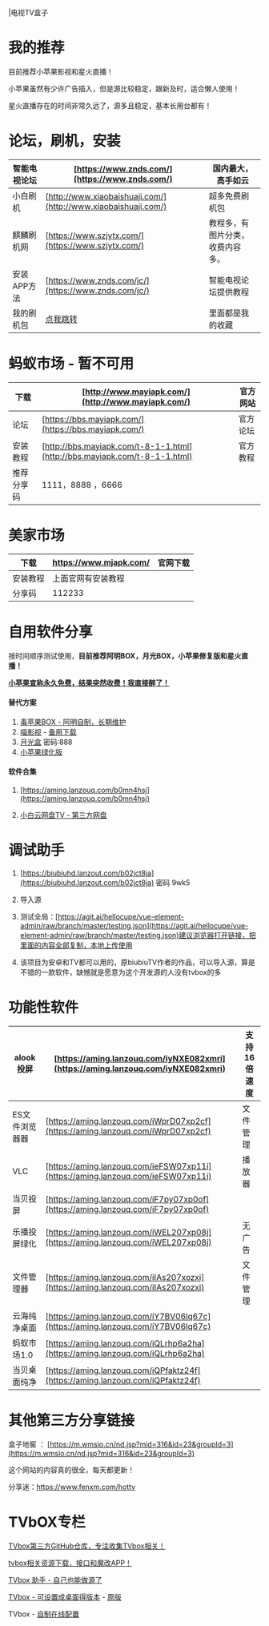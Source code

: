 |电视TV盒子

# 我的推荐

目前推荐小苹果影视和星火直播！

小苹果虽然有少许广告插入，但是源比较稳定，跟新及时，适合懒人使用！

星火直播存在的时间非常久远了，源多且稳定，基本长用台都有！

# **论坛，刷机，安装**

|智能电视论坛|[https://www.znds.com/](https://www.znds.com/)|国内最大，高手如云|
|-|-|-|
|小白刷机|[http://www.xiaobaishuaji.com/](http://www.xiaobaishuaji.com/)|超多免费刷机包|
|麒麟刷机网|[https://www.szjytx.com/](https://www.szjytx.com/)|教程多，有图片分类，收费内容多。|
|安装APP方法|[https://www.znds.com/jc/](https://www.znds.com/jc/)|智能电视论坛提供教程|
|我的刷机包|[点我跳转](https://pan.baidu.com/s/1CgNHzCXL9OAHXwU0yWBJRw?pwd=9999)|里面都是我的收藏|

# **蚂蚁市场** - 暂不可用

|下载|[http://www.mayiapk.com/](http://www.mayiapk.com/)|官方网站|
|-|-|-|
|论坛|[https://bbs.mayiapk.com/](https://bbs.mayiapk.com/)|官方论坛|
|安装教程|[http://bbs.mayiapk.com/t-8-1-1.html](http://bbs.mayiapk.com/t-8-1-1.html)|官方教程|
|推荐分享码|1111，8888 ，6666||

# 美家市场

| 下载     | https://www.mjapk.com/ | 官网下载 |
| -------- | ---------------------- | -------- |
| 安装教程 | 上面官网有安装教程     |          |
| 分享码   | 112233                 |          |



# **自用软件分享**

按时间顺序测试使用，**目前推荐阿明BOX，月光BOX，小苹果修复版和星火直播！**

**<u>小苹果宣称永久免费，结果突然收费！我直接醉了！</u>**

#### 替代方案

1. [毒苹果BOX - 阿明自制，长期维护](https://aming.lanzouj.com/i6PsB0ytptbe)
2. [喵影视](http://www.miaotvs.cn) - [备用下载](https://aming.lanzouc.com/iTaHd0y5w22b)
3. [月光盒](https://ygbhbox.lanzouw.com/b03kay7je) 密码:888
4. [小苹果绿化版](https://aming.lanzouc.com/inZut0y5w23c)

#### 软件合集

1. [https://aming.lanzouq.com/b0mn4hsj](https://aming.lanzouq.com/b0mn4hsj)

2. [小白云网盘TV - 第三方网盘](https://crazynoby.github.io/index.html)

# 调试助手

1. [https://biubiuhd.lanzout.com/b02jct8ja](https://biubiuhd.lanzout.com/b02jct8ja) 密码 9wk5

2. 导入源

  3. 测试全局：[https://agit.ai/hellocupe/vue-element-admin/raw/branch/master/testing.json](https://agit.ai/hellocupe/vue-element-admin/raw/branch/master/testing.json)建议浏览器打开链接，把里面的内容全部复制，本地上传使用

4. 该项目为安卓和TV都可以用的，原biubiuTV作者的作品，可以导入源，算是不错的一款软件，缺憾就是愿意为这个开发源的人没有tvbox的多

# 功能性软件

|alook投屏|[https://aming.lanzouq.com/iyNXE082xmri](https://aming.lanzouq.com/iyNXE082xmri)|支持16倍速度|
|-|-|-|
|ES文件浏览器器|[https://aming.lanzouq.com/iWprD07xp2cf](https://aming.lanzouq.com/iWprD07xp2cf)|文件管理|
|VLC|[https://aming.lanzouq.com/ieFSW07xp11i](https://aming.lanzouq.com/ieFSW07xp11i)|播放器|
|当贝投屏|[https://aming.lanzouq.com/iF7py07xp0of](https://aming.lanzouq.com/iF7py07xp0of)||
|乐播投屏绿化|[https://aming.lanzouq.com/iWEL207xp08j](https://aming.lanzouq.com/iWEL207xp08j)|无广告|
|文件管理器|[https://aming.lanzouq.com/iIAs207xozxi](https://aming.lanzouq.com/iIAs207xozxi)|文件管理|
|云海纯净桌面|[https://aming.lanzouq.com/iY7BV06lq67c](https://aming.lanzouq.com/iY7BV06lq67c)||
|蚂蚁市场1.0|[https://aming.lanzouq.com/iQLrhp6a2ha](https://aming.lanzouq.com/iQLrhp6a2ha)||
|当贝桌面纯净|[https://aming.lanzouq.com/iQPfaktz24f](https://aming.lanzouq.com/iQPfaktz24f)||

# 其他第三方分享链接

盒子地窖 ： [https://m.wmsio.cn/nd.jsp?mid=316&id=23&groupId=3](https://m.wmsio.cn/nd.jsp?mid=316&id=23&groupId=3)

这个网站的内容真的很全，每天都更新！

分享迷：https://www.fenxm.com/hottv



# TVbOX专栏

[TVbox第三方GitHub仓库，专注收集TVbox相关！](https://github.com/dlgt7/TVbox-interface)

[tvbox相关资源下载，接口和魔改APP！](http://bbs.qiqiv.cn/thread-11973-1-1.html)

[TVbox 助手 - 自己也能做源了](https://aming.lanzouc.com/iyXl80y22b6b)

[TVbox - 可设置成桌面得版本](https://aming.lanzouc.com/icN1u0y9yiqh) - [原版](https://aming.lanzouc.com/i20xq0y9yjqd)

TVbox - [自制在线配置](https://www.bilibili.com/read/cv18070837)
